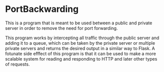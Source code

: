 # PortBackwarding
This is a program that is meant to be used between a public and private server in order to remove the need for port forwarding.

This program works by intercepting all traffic through the public server and adding it to a queue, which can be taken by the private server or multiple private servers and returns the desired output in a similar way to Flask. A fotunate side efffect of this program is that it can be used to make a more scalable system for reading and responding to HTTP and later other types of requests.